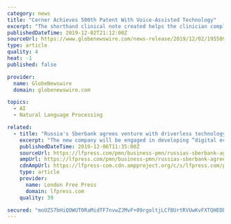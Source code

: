 ```yaml
---
category: news
title: "Cerner Achieves 500th Patent With Voice-Assisted Technology"
excerpt: "The shorthand clinical note created helps the clinician complete more comprehensive documentation at a later time. “Our development of emerging technologies like voice recognition will help arm clinicians with tools that empower them to more fully engage with their patients and deliver smarter care,” said Dr. Tanuj Gupta, vice president ..."
publishedDateTime: 2019-12-02T21:12:00Z
sourceUrl: https://www.globenewswire.com/news-release/2019/12/02/1955098/0/en/Cerner-Achieves-500th-Patent-With-Voice-Assisted-Technology.html
type: article
quality: 4
heat: -1
published: false

provider:
  name: GlobeNewswire
  domain: globenewswire.com

topics:
  - AI
  - Natural Language Processing

related:
  - title: "Russia's Sberbank agrees venture with driverless technology firm"
    excerpt: "The new company will be engaged in developing “digital economy projects in transport, agriculture, computer vision and artificial intelligence,” the statement said. Russian internet giant Yandex currently leads the way in Russia’s driverless car market, testing its technology on the streets of Moscow and Israel, with a license to begin ..."
    publishedDateTime: 2019-12-06T11:35:00Z
    sourceUrl: https://lfpress.com/pmn/business-pmn/russias-sberbank-agrees-venture-with-driverless-technology-firm/wcm/34c45999-b2b6-496d-b69b-b087df45fe71
    ampUrl: https://lfpress.com/pmn/business-pmn/russias-sberbank-agrees-venture-with-driverless-technology-firm/wcm/34c45999-b2b6-496d-b69b-b087df45fe71/amp
    cdnAmpUrl: https://lfpress-com.cdn.ampproject.org/c/s/lfpress.com/pmn/business-pmn/russias-sberbank-agrees-venture-with-driverless-technology-firm/wcm/34c45999-b2b6-496d-b69b-b087df45fe71/amp
    type: article
    provider:
      name: London Free Press
      domain: lfpress.com
    quality: 39

secured: "moUZS7bHiQOWUT0RaMidTF7nvwZJMvF+09rgoltjLCfBUrtRVUwKvFXTQHEDDCqDcfCM+g4XPFAh/Uq8ZxaATXL354x+3vlgxptApUdAYBQc+TCwtDCebauoocCtsv1MNZP7CNsoYdbtyoYZlU9FqDXogudDUeoTfbIR2ZRj9IYb23qY70m8julgsQKoBEPX11e9V3o0JkmvGJqJ7UJ9WvmUWR60b7+a6gDJs9AyiyVdmjVg4fa54cSiCv1Mv7rfbS11xkhWr3GREtWKhxKn5g==;tJBHMdE3TLQTyCZq0JXQ2g=="
---
```


